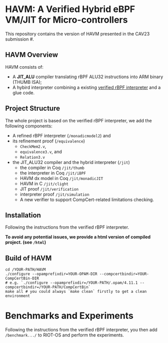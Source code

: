 # HAVM: A Verified Hybrid eBPF VM/JIT for Micro-controllers

This repository contains the version of HAVM presented in the CAV23 submission #.

## HAVM Overview

HAVM consists of:
- A **JIT_ALU** compiler translating rBPF ALU32 instructions into ARM binary (THUMB ISA);
- A hybird interpreter combining a existing [verified rBPF interpreter](https://gitlab.inria.fr/syuan/rbpf-dx/-/tree/CAV22-AE) and a glue code.

## Project Structure

The whole project is based on the verified rBPF interpreter, we add the following components:

- A refined rBPF interpreter (`/monadicmodel2`) and 
- its refinement proof (`/equivalence`)
  + `CheckMem2.v`, 
  + `equivalence3.v`, and 
  + `Relation3.v`
- the JIT_ALU32 compiler and the hybrid interpreter (`/jit`)
  + the compiler in Coq `/jit/thumb` 
  + the interpreter in Coq `/jit/iBPF` 
  + HAVM dx model in Coq `/jit/monadicJIT` 
  + HAVM in C `/jit/clight` 
  + JIT proof `/jit/verification`
  + interpreter proof `/jit/simulation`
  + A new verifier to support CompCert-related limitations checking.
  
## Installation
Following the instructions from the verified rBPF interpreter.

**To avoid any potential issues, we provide a html version of compiled project. (see `/html`)**

## Build of HAVM

```shell
cd /YOUR-PATH/HAVM
./configure --opamprefixdir=YOUR-OPAM-DIR --compcertbindir=YOUR-CompCertBin-DIR
# e.g. `./configure --opamprefixdir=/YOUR-PATH/.opam/4.11.1 --compcertbindir=/YOUR-PATH/CompCertBin`
make all # you could always `make clean` firstly to get a clean environment
```
# Benchmarks and Experiments
Following the instructions from the verified rBPF interpreter, you then add `/benchmark.../` to RIOT-OS and perform the experiments.
